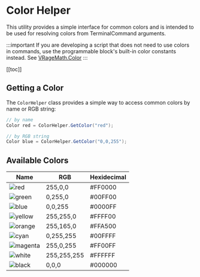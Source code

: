 # Color Helper

This utility provides a simple interface for common colors and is intended to be used for resolving colors from TerminalCommand arguments.  

:::important
If you are developing a script that does not need to use colors in commands, use the programmable block's built-in color constants instead. See [VRageMath.Color](https://github.com/malware-dev/MDK-SE/wiki/VRageMath.Color)
:::

[[toc]]

## Getting a Color
The `ColorHelper` class provides a simple way to access common colors by name or RGB string:

```csharp
// by name
Color red = ColorHelper.GetColor("red");

// by RGB string
Color blue = ColorHelper.GetColor("0,0,255");
```

## Available Colors

|Name                                                   | RGB         | Hexidecimal   |
|---                                                    |---          | ---           |
|![red](https://img.shields.io/badge/red-FF0000)        |255,0,0      | #FF0000        |
|![green](https://img.shields.io/badge/green-00FF00)    |0,255,0      | #00FF00        |
|![blue](https://img.shields.io/badge/blue-0000FF)      |0,0,255      | #0000FF        |
|![yellow](https://img.shields.io/badge/yellow-FFFF00)  |255,255,0    | #FFFF00        |
|![orange](https://img.shields.io/badge/orange-FFA500)  |255,165,0    | #FFA500        |
|![cyan](https://img.shields.io/badge/cyan-00FFFF)      |0,255,255    | #00FFFF        |
|![magenta](https://img.shields.io/badge/magenta-FF00FF)|255,0,255    | #FF00FF        |
|![white](https://img.shields.io/badge/white-FFFFFF)    |255,255,255  | #FFFFFF        |
|![black](https://img.shields.io/badge/black-000000)    |0,0,0        | #000000        |